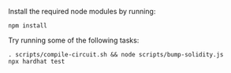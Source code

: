

Install the required node modules by running:
```shell
npm install
```

Try running some of the following tasks:

```shell
. scripts/compile-circuit.sh && node scripts/bump-solidity.js
npx hardhat test
```
